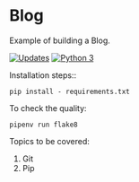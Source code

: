 # Blog
Example of building a Blog.

[![Updates](https://pyup.io/repos/github/rogeriodelphi/mysite/shield.svg)](https://pyup.io/repos/github/rogeriodelphi/mysite/)
[![Python 3](https://pyup.io/repos/github/rogeriodelphi/mysite/python-3-shield.svg)](https://pyup.io/repos/github/rogeriodelphi/mysite/)


Installation steps::
```console
pip install - requirements.txt
```

To check the quality:
```consoles
pipenv run flake8
```

Topics to be covered:
1. Git
2. Pip
